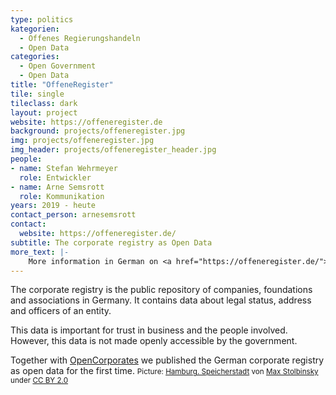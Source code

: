 ```yaml
---
type: politics
kategorien:
  - Offenes Regierungshandeln
  - Open Data
categories:
  - Open Government
  - Open Data
title: "OffeneRegister"
tile: single
tileclass: dark
layout: project
website: https://offeneregister.de
background: projects/offeneregister.jpg
img: projects/offeneregister.jpg
img_header: projects/offeneregister_header.jpg
people:
- name: Stefan Wehrmeyer
  role: Entwickler
- name: Arne Semsrott
  role: Kommunikation
years: 2019 - heute
contact_person: arnesemsrott
contact:
  website: https://offeneregister.de/
subtitle: The corporate registry as Open Data
more_text: |-
    More information in German on <a href="https://offeneregister.de/">OffeneRegister.de</a>.
---
```


The corporate registry is the public repository of companies, foundations and associations in Germany. It contains data about legal status, address and officers of an entity.

This data is important for trust in business and the people involved. However, this data is not made openly accessible by the government.

Together with [OpenCorporates](https://opencorporates.com/) we published the German corporate registry as open data for the first time.
<small>
    Picture: <a href="https://www.flickr.com/photos/max-stolbinsky/36174159450/">Hamburg. Speicherstadt</a> von <a href="https://www.flickr.com/photos/max-stolbinsky/">Max Stolbinsky</a> under <a href="https://creativecommons.org/licenses/by/2.0/">CC BY 2.0</a>
</small>
